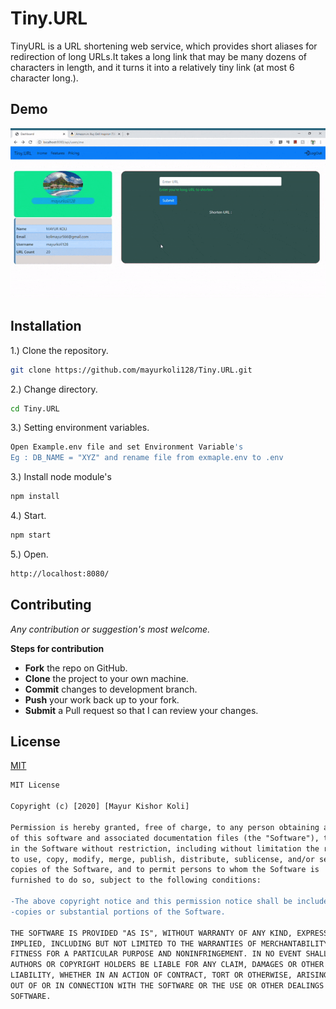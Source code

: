 # Tiny.URL
TinyURL is a URL shortening web service, which provides short aliases for redirection of long URLs.It takes a long link that may be many dozens of characters in length, and it turns it into a relatively tiny link (at most 6 character long.).
## Demo
![hippo](https://raw.githubusercontent.com/mayurkoli128/Tiny.URL/master/demo/ezgif.com-optimize.gif)


## Installation

1.) Clone the repository.
```bash
git clone https://github.com/mayurkoli128/Tiny.URL.git
```

2.) Change directory.
```bash
cd Tiny.URL
```

3.) Setting environment variables.
```bash
Open Example.env file and set Environment Variable's
Eg : DB_NAME = "XYZ" and rename file from exmaple.env to .env
```

3.) Install node module's
```bash
npm install
```

4.) Start.
```bash
npm start
```
5.) Open.
```bash
http://localhost:8080/
```

## Contributing
*Any contribution or suggestion's most welcome.* 

**Steps for contribution**

  * **Fork** the repo on GitHub.
  * **Clone** the project to your own machine.
  * **Commit** changes to development branch.
  * **Push** your work back up to your fork.
  * **Submit** a Pull request so that I can review your changes.


## License
[MIT](https://choosealicense.com/licenses/mit/)

```diff
MIT License

Copyright (c) [2020] [Mayur Kishor Koli]

Permission is hereby granted, free of charge, to any person obtaining a copy
of this software and associated documentation files (the "Software"), to deal
in the Software without restriction, including without limitation the rights
to use, copy, modify, merge, publish, distribute, sublicense, and/or sell
copies of the Software, and to permit persons to whom the Software is
furnished to do so, subject to the following conditions:

-The above copyright notice and this permission notice shall be included in all 
-copies or substantial portions of the Software.

THE SOFTWARE IS PROVIDED "AS IS", WITHOUT WARRANTY OF ANY KIND, EXPRESS OR
IMPLIED, INCLUDING BUT NOT LIMITED TO THE WARRANTIES OF MERCHANTABILITY,
FITNESS FOR A PARTICULAR PURPOSE AND NONINFRINGEMENT. IN NO EVENT SHALL THE
AUTHORS OR COPYRIGHT HOLDERS BE LIABLE FOR ANY CLAIM, DAMAGES OR OTHER
LIABILITY, WHETHER IN AN ACTION OF CONTRACT, TORT OR OTHERWISE, ARISING FROM,
OUT OF OR IN CONNECTION WITH THE SOFTWARE OR THE USE OR OTHER DEALINGS IN THE
SOFTWARE.
```

